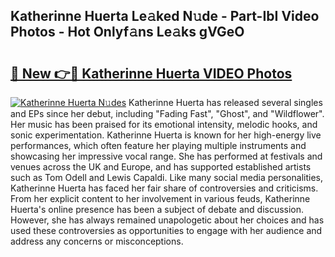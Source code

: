 ## Katherinne Huerta Le𝚊ked N𝚞de - Part-IbI Video Photos - Hot Onlyf𝚊ns Le𝚊ks gVGeO

# <h2><a href="http://ab81575.deff.icu/?id=Katherinne+Huerta">🔗 New 👉🔴 Katherinne Huerta VIDEO Photos</a></h2>

[![Katherinne Huerta N𝚞des](https://i.imgur.com/rIISA9y.gif)](http://ab81575.deff.icu/?id=Katherinne+Huerta)
Katherinne Huerta has released several singles and EPs since her debut, including "Fading Fast", "Ghost", and "Wildflower". Her music has been praised for its emotional intensity, melodic hooks, and sonic experimentation. Katherinne Huerta is known for her high-energy live performances, which often feature her playing multiple instruments and showcasing her impressive vocal range. She has performed at festivals and venues across the UK and Europe, and has supported established artists such as Tom Odell and Lewis Capaldi. Like many social media personalities, Katherinne Huerta has faced her fair share of controversies and criticisms. From her explicit content to her involvement in various feuds, Katherinne Huerta's online presence has been a subject of debate and discussion. However, she has always remained unapologetic about her choices and has used these controversies as opportunities to engage with her audience and address any concerns or misconceptions.
